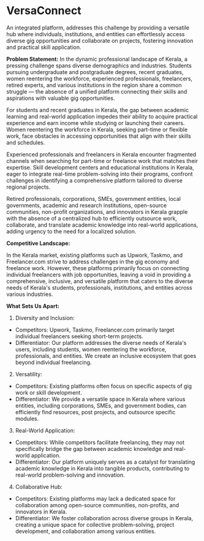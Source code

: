 # VersaConnect
An integrated platform, addresses this challenge by providing a versatile hub where individuals, institutions, and entities can effortlessly access diverse gig opportunities and collaborate on projects, fostering innovation and practical skill application.

**Problem Statement:**
In the dynamic professional landscape of Kerala, a pressing challenge spans diverse demographics and industries. Students pursuing undergraduate and postgraduate degrees, recent graduates, women reentering the workforce, experienced professionals, freelancers, retired experts, and various institutions in the region share a common struggle — the absence of a unified platform connecting their skills and aspirations with valuable gig opportunities.

For students and recent graduates in Kerala, the gap between academic learning and real-world application impedes their ability to acquire practical experience and earn income while studying or launching their careers. Women reentering the workforce in Kerala, seeking part-time or flexible work, face obstacles in accessing opportunities that align with their skills and schedules.

Experienced professionals and freelancers in Kerala encounter fragmented channels when searching for part-time or freelance work that matches their expertise. Skill development centers and educational institutions in Kerala, eager to integrate real-time problem-solving into their programs, confront challenges in identifying a comprehensive platform tailored to diverse regional projects.

Retired professionals, corporations, SMEs, government entities, local governments, academic and research institutions, open-source communities, non-profit organizations, and innovators in Kerala grapple with the absence of a centralized hub to efficiently outsource work, collaborate, and translate academic knowledge into real-world applications, adding urgency to the need for a localized solution.


**Competitive Landscape:**

In the Kerala market, existing platforms such as Upwork, Taskmo, and Freelancer.com strive to address challenges in the gig economy and freelance work. However, these platforms primarily focus on connecting individual freelancers with job opportunities, leaving a void in providing a comprehensive, inclusive, and versatile platform that caters to the diverse needs of Kerala's students, professionals, institutions, and entities across various industries.


**What Sets Us Apart:**

1. Diversity and Inclusion:
- Competitors: Upwork, Taskmo, Freelancer.com primarily target individual freelancers seeking short-term projects.
- Differentiator: Our platform addresses the diverse needs of Kerala's users, including students, women reentering the workforce, professionals, and entities. We create an inclusive ecosystem that goes beyond individual freelancing.

2. Versatility:
- Competitors: Existing platforms often focus on specific aspects of gig work or skill development.
- Differentiator: We provide a versatile space in Kerala where various entities, including corporations, SMEs, and government bodies, can efficiently find resources, post projects, and outsource specific modules.

3. Real-World Application:
- Competitors: While competitors facilitate freelancing, they may not specifically bridge the gap between academic knowledge and real-world application.
- Differentiator: Our platform uniquely serves as a catalyst for translating academic knowledge in Kerala into tangible products, contributing to real-world problem-solving and innovation.

4. Collaborative Hub:
- Competitors: Existing platforms may lack a dedicated space for collaboration among open-source communities, non-profits, and innovators in Kerala.
- Differentiator: We foster collaboration across diverse groups in Kerala, creating a unique space for collective problem-solving, project development, and collaboration among various entities.
